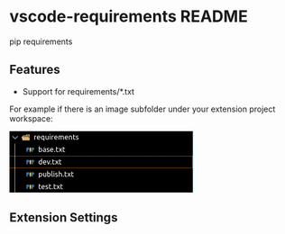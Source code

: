 # vscode-requirements README

pip requirements

## Features

* Support for requirements/*.txt

For example if there is an image subfolder under your extension project workspace:

![pip-requirements](images/pip-requirements.png)

## Extension Settings
